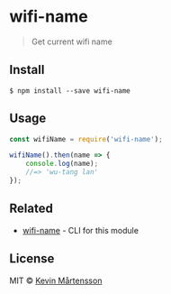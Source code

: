 # wifi-name

> Get current wifi name


## Install

```
$ npm install --save wifi-name
```


## Usage

```js
const wifiName = require('wifi-name');

wifiName().then(name => {
	console.log(name);
	//=> 'wu-tang lan'
});
```


## Related

* [wifi-name](https://github.com/kevva/wifi-name-cli) - CLI for this module


## License

MIT © [Kevin Mårtensson](https://github.com/kevva)
